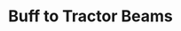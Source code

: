 ---
title: Buff to Tractor Beams
subTitle: 4.3.2 PTU builds have increased tractor beam speeds
type: LEAK
tags:
  - 4-3-2
  - cargo-gameplay
publishedAt: 2025-10-03T01:33:00Z
sourceAuthor: evocati
---